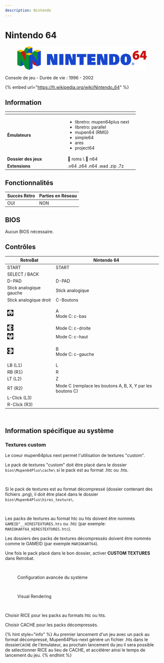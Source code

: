 ```yaml
---
description: Nintendo
---
```


# Nintendo 64

<div align="left">

<figure><img src="https://raw.githubusercontent.com/fabricecaruso/es-theme-carbon/master/art/logos/n64.svg" alt=""><figcaption></figcaption></figure>

</div>

Console de jeu - Durée de vie : 1996 - 2002

{% embed url="https://fr.wikipedia.org/wiki/Nintendo_64" %}

## Information

<table data-header-hidden><thead><tr><th width="184"></th><th></th><th data-hidden></th></tr></thead><tbody><tr><td><strong>Émulateurs</strong></td><td><ul><li>libretro: mupen64plus next</li><li>libretro: parallel</li><li>mupen64 (RMG)</li><li>simple64</li><li>ares</li><li>project64</li></ul></td><td></td></tr><tr><td><strong>Dossier des jeux</strong></td><td><span data-gb-custom-inline data-tag="emoji" data-code="1f4c1">📁</span> roms \ <span data-gb-custom-inline data-tag="emoji" data-code="1f4c2">📂</span> n64</td><td></td></tr><tr><td><strong>Extensions</strong></td><td>.v64 .z64 .n64 .wad .zip .7z </td><td></td></tr></tbody></table>

## Fonctionnalités

| Succès Rétro | Parties en Réseau |
| ------------ | ----------------- |
| OUI          | NON               |

## BIOS

Aucun BIOS nécessaire.

## Contrôles

| RetroBat                                                                           | Nintendo 64                                                |
| ---------------------------------------------------------------------------------- | ---------------------------------------------------------- |
| START                                                                              | START                                                      |
| SELECT / BACK                                                                      |                                                            |
| D-PAD                                                                              | D-PAD                                                      |
| Stick analogique gauche                                                            | Stick analogique                                           |
| Stick analogique droit                                                             | C-Boutons                                                  |
| ![A](<../../../../.gitbook/assets/image (19).png>)                                 | <p>A<br>Mode C: c-bas</p>                                  |
| ![B](<../../../../.gitbook/assets/image (6).png>)                                  | Mode C: c-droite                                           |
| <img src="../../../../.gitbook/assets/image (34).png" alt="" data-size="original"> | Mode C: c-haut                                             |
| <img src="../../../../.gitbook/assets/image (32).png" alt="" data-size="line">     | <p>B<br>Mode C: c-gauche</p>                               |
| LB (L1)                                                                            | L                                                          |
| RB (R1)                                                                            | R                                                          |
| LT (L2)                                                                            | Z                                                          |
| RT (R2)                                                                            | Mode C (remplace les boutons A, B, X, Y par les boutons C) |
| L-Click (L3)                                                                       |                                                            |
| R-Click (R3)                                                                       |                                                            |

<div align="left">

<figure><img src="https://i.imgur.com/NZ91mQ9.png" alt=""><figcaption></figcaption></figure>

</div>

## Information spécifique au système

### Textures custom

Le coeur mupen64plus next permet l'utilisation de textures "custom".

Le pack de textures "custom" doit être placé dans le dossier `bios\Mupen64Plus\cache\` si le pack est au format .htc ou .hts.

<div align="left">

<figure><img src="https://i.imgur.com/H878WjR.png" alt=""><figcaption></figcaption></figure>

</div>

Si le pack de textures est au format décompressé (dossier contenant des fichiers .png), il doit être placé dans le dossier `bios\Mupen64Plus\hires_texture\`.

<div align="left">

<figure><img src="https://i.imgur.com/1sqG9H4.png" alt=""><figcaption></figcaption></figure>

</div>

Les packs de textures au format htc ou hts doivent être nommés `GAMEID"__HIRESTEXTURES.hts` ou .htc (par exemple: `MARIOKART64_HIRESTEXTURES.htc`).

Les dossiers des packs de textures décompressés doivent être nommés comme le GAMEID (par exemple  `MARIOKART64`).

Une fois le pack placé dans le bon dossier, activer **CUSTOM TEXTURES** dans Retrobat.

<div align="left">

<figure><img src="https://i.imgur.com/jBt3sjA.png" alt=""><figcaption><p>Configuration avancée du système</p></figcaption></figure>

</div>

<div align="left">

<figure><img src="https://i.imgur.com/hzikBUa.png" alt=""><figcaption><p>Visual Rendering</p></figcaption></figure>

</div>

<div align="left">

<figure><img src="https://i.imgur.com/TXJ3fti.png" alt=""><figcaption></figcaption></figure>

</div>

Choisir RICE pour les packs au formats htc ou hts.&#x20;

Choisir CACHE pour les packs décompressés.

{% hint style="info" %}
Au premier lancement d'un jeu avec un pack au format décompressé, Mupen64Plus-next génère un fichier .hts dans le dossier`CACHE` de l'émulateur, au prochain lancement du jeu il sera possible de sélectionner RICE au lieu de CACHE, et accélérer ainsi le temps de lancement du jeu.
{% endhint %}
